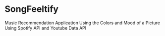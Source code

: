 # SongFeeltify
Music Recommendation Application Using the Colors  and Mood of a Picture Using Spotify API and Youtube Data API
